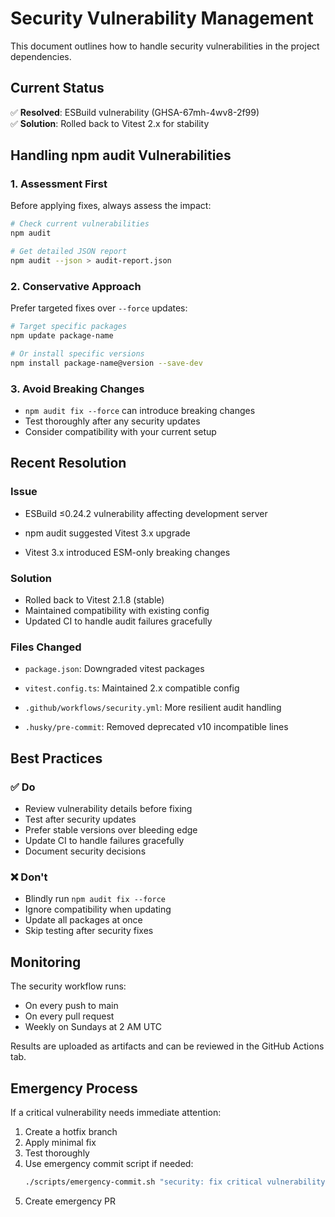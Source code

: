 # Security Vulnerability Management

This document outlines how to handle security vulnerabilities in the project dependencies.

## Current Status

✅ **Resolved**: ESBuild vulnerability (GHSA-67mh-4wv8-2f99)  
✅ **Solution**: Rolled back to Vitest 2.x for stability

## Handling npm audit Vulnerabilities

### 1. Assessment First

Before applying fixes, always assess the impact:

```bash
# Check current vulnerabilities
npm audit

# Get detailed JSON report
npm audit --json > audit-report.json
```

### 2. Conservative Approach

Prefer targeted fixes over `--force` updates:

```bash
# Target specific packages
npm update package-name

# Or install specific versions
npm install package-name@version --save-dev
```

### 3. Avoid Breaking Changes

- `npm audit fix --force` can introduce breaking changes
- Test thoroughly after any security updates
- Consider compatibility with your current setup

## Recent Resolution

### Issue

- ESBuild ≤0.24.2 vulnerability affecting development server

- npm audit suggested Vitest 3.x upgrade
- Vitest 3.x introduced ESM-only breaking changes

### Solution

- Rolled back to Vitest 2.1.8 (stable)
- Maintained compatibility with existing config
- Updated CI to handle audit failures gracefully

### Files Changed

- `package.json`: Downgraded vitest packages
- `vitest.config.ts`: Maintained 2.x compatible config

- `.github/workflows/security.yml`: More resilient audit handling
- `.husky/pre-commit`: Removed deprecated v10 incompatible lines

## Best Practices

### ✅ Do

- Review vulnerability details before fixing
- Test after security updates
- Prefer stable versions over bleeding edge
- Update CI to handle failures gracefully
- Document security decisions

### ❌ Don't

- Blindly run `npm audit fix --force`
- Ignore compatibility when updating
- Update all packages at once
- Skip testing after security fixes

## Monitoring

The security workflow runs:

- On every push to main
- On every pull request
- Weekly on Sundays at 2 AM UTC

Results are uploaded as artifacts and can be reviewed in the GitHub Actions tab.

## Emergency Process

If a critical vulnerability needs immediate attention:

1. Create a hotfix branch
2. Apply minimal fix
3. Test thoroughly
4. Use emergency commit script if needed:
   ```bash
   ./scripts/emergency-commit.sh "security: fix critical vulnerability"
   ```
5. Create emergency PR
